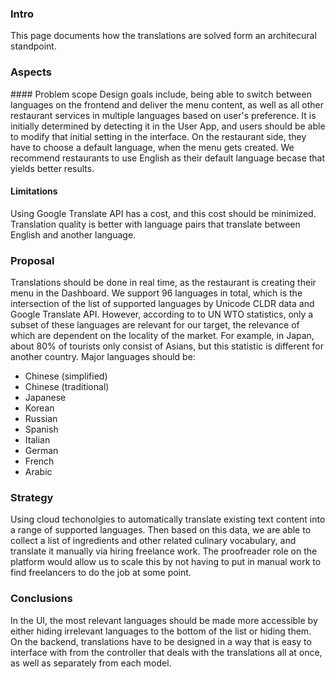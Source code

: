 ### Intro
This page documents how the translations are solved form an architecural standpoint. 

### Aspects
#### Problem scope
Design goals include, being able to switch between languages on the frontend and deliver the menu content, as well as all other restaurant services in multiple languages based on user's preference. It is initially determined by detecting it in the User App, and users should be able to modify that initial setting in the interface. On the restaurant side, they have to choose a default language, when the menu gets created. We recommend restaurants to use English as their default language becase that yields better results.

#### Limitations
Using Google Translate API has a cost, and this cost should be minimized.
Translation quality is better with language pairs that translate between English and another language.

### Proposal
Translations should be done in real time, as the restaurant is creating their menu in the Dashboard. 
We support 96 languages in total, which is the intersection of the list of supported languages by Unicode CLDR data and Google Translate API. However, according to to UN WTO statistics, only a subset of these languages are relevant for our target, the relevance of which are dependent on the locality of the market. For example, in Japan, about 80% of tourists only consist of Asians, but this statistic is different for another country. 
Major languages should be:
- Chinese (simplified)
- Chinese (traditional)
- Japanese 
- Korean
- Russian
- Spanish
- Italian
- German
- French
- Arabic

### Strategy
Using cloud techonolgies to automatically translate existing text content into a range of supported languages. Then based on this data, we are able to collect a list of ingredients and other related culinary vocabulary, and translate it manually via hiring freelance work. The proofreader role on the platform would allow us to scale this by not having to put in manual work to find freelancers to do the job at some point. 

### Conclusions
In the UI, the most relevant languages should be made more accessible by either hiding irrelevant languages to the bottom of the list or hiding them.
On the backend, translations have to be designed in a way that is easy to interface with from the controller that deals with the translations all at once, as well as separately from each model.